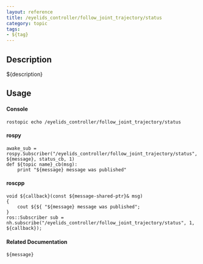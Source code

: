 ```yaml
---
layout: reference
title: /eyelids_controller/follow_joint_trajectory/status
category: topic
tags: 
- ${tag}
---
```


## Description
${description}

## Usage
#### Console
```
rostopic echo /eyelids_controller/follow_joint_trajectory/status
```

#### rospy
```
awake_sub = rospy.Subscriber("/eyelids_controller/follow_joint_trajectory/status", ${message}, status_cb, 1)
def ${topic name}_cb(msg):
    print "${message} message was published"
```

#### roscpp
```
void ${callback}(const ${message-shared-ptr}& msg)
{
    cout ${${ "${message} message was published";
}
ros::Subscriber sub = nh.subscribe("/eyelids_controller/follow_joint_trajectory/status", 1, ${callback});
```

#### Related Documentation
``${message}``  